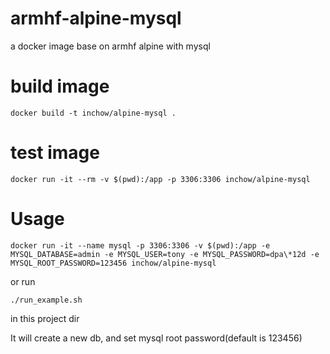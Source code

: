 # armhf-alpine-mysql
a docker image base on armhf alpine with mysql

# build image
```
docker build -t inchow/alpine-mysql .
```
# test image
```
docker run -it --rm -v $(pwd):/app -p 3306:3306 inchow/alpine-mysql
```

# Usage
```
docker run -it --name mysql -p 3306:3306 -v $(pwd):/app -e MYSQL_DATABASE=admin -e MYSQL_USER=tony -e MYSQL_PASSWORD=dpa\*12d -e MYSQL_ROOT_PASSWORD=123456 inchow/alpine-mysql
```
or run 
```
./run_example.sh
```
in this project dir

It will create a new db, and set mysql root password(default is 123456)
